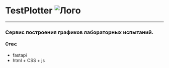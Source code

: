 # TestPlotter ![Лого](https://github.com/MOSTDORGEOTREST/tests_plotter/app/static/favicon.ico)

---------------------------------------------------------------------------------
### Сервис построения графиков лабораторных испытаний.

#### Стек:
* fastapi
* html + CSS + js

